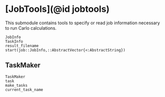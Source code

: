 # [JobTools](@id jobtools)

This submodule contains tools to specify or read job information necessary to run Carlo calculations.
```@docs
JobInfo
TaskInfo
result_filename
start(job::JobInfo,::AbstractVector{<:AbstractString})
```

## TaskMaker
```@docs
TaskMaker
task
make_tasks
current_task_name
```
